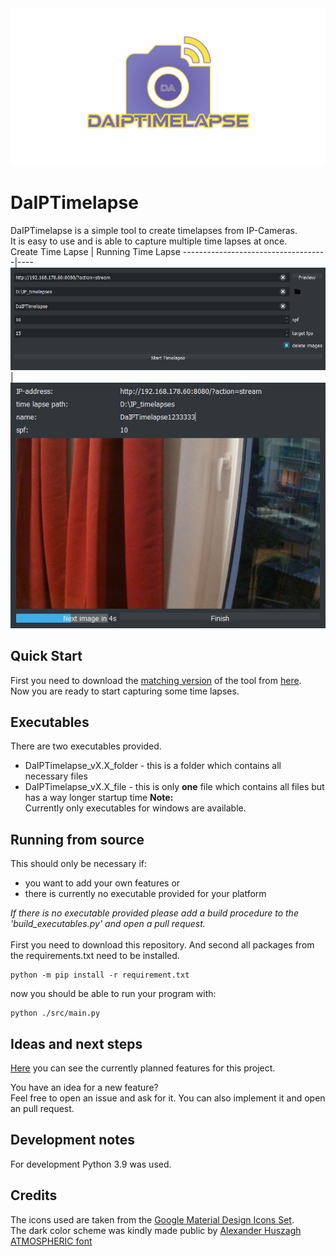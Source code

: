 <img src="./img/social_preview.png">

# DaIPTimelapse
DaIPTimelapse is a simple tool to create timelapses from IP-Cameras. </br>
It is easy to use and is able to capture multiple time lapses at once. </br>
 Create Time Lapse                  | Running Time Lapse
------------------------------------|----
![main UI](./docs/img/main_ui.JPG)  | ![time lapse capture UI](./docs/img/capture_ui.JPG)


## Quick Start
First you need to download the [matching version](##Executables) of the tool from [here](https://github.com/CaptainDario/DaIPTimelapse/releases). </br>
Now you are ready to start capturing some time lapses.</br>

## Executables
There are two executables provided. </br>
* DaIPTimelapse_vX.X_folder - this is a folder which contains all necessary files 
* DaIPTimelapse_vX.X_file - this is only **one** file which contains all files but has a way longer startup time
**Note:** </br>
Currently only executables for windows are available.

## Running from source

This should only be necessary if:
* you want to add your own features or
* there is currently no executable provided for your platform

*If there is no executable provided please add a build procedure to the 'build_executables.py' and open a pull request.*
</br>
</br>
First you need to download this repository.
And second all packages from the requirements.txt need to be installed.

```
python -m pip install -r requirement.txt
```
now you should be able to run your program with:
```
python ./src/main.py
```

## Ideas and next steps

[Here](https://github.com/CaptainDario/DaIPTimelapse/projects/1) you can see the currently planned features for this project.

You have an idea for a new feature?</br>
Feel free to open an issue and ask for it. You can also implement it and open an pull request.

## Development notes

For development Python 3.9 was used.

## Credits
The icons used are taken from the [Google Material Design Icons Set](https://material.io/resources/icons/). </br>
The dark color scheme was kindly made public by [Alexander Huszagh](https://github.com/Alexhuszagh/BreezeStyleSheets) </br>
[ATMOSPHERIC font](https://www.fontspace.com/a-atmospheric-font-f46808)
